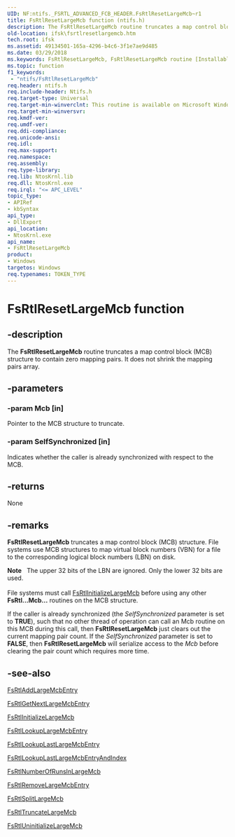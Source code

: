 ```yaml
---
UID: NF:ntifs._FSRTL_ADVANCED_FCB_HEADER.FsRtlResetLargeMcb~r1
title: FsRtlResetLargeMcb function (ntifs.h)
description: The FsRtlResetLargeMcb routine truncates a map control block (MCB) structure to contain zero mapping pairs. It does not shrink the mapping pairs array.
old-location: ifsk\fsrtlresetlargemcb.htm
tech.root: ifsk
ms.assetid: 49134501-165a-4296-b4c6-3f1e7ae9d485
ms.date: 03/29/2018
ms.keywords: FsRtlResetLargeMcb, FsRtlResetLargeMcb routine [Installable File System Drivers], fsrtlref_947ccacb-eef2-44d8-9b73-1b8aa930cd03.xml, ifsk.fsrtlresetlargemcb, ntifs/FsRtlResetLargeMcb
ms.topic: function
f1_keywords:
 - "ntifs/FsRtlResetLargeMcb"
req.header: ntifs.h
req.include-header: Ntifs.h
req.target-type: Universal
req.target-min-winverclnt: This routine is available on Microsoft Windows XP and later.
req.target-min-winversvr:
req.kmdf-ver:
req.umdf-ver:
req.ddi-compliance:
req.unicode-ansi:
req.idl:
req.max-support:
req.namespace:
req.assembly:
req.type-library:
req.lib: NtosKrnl.lib
req.dll: NtosKrnl.exe
req.irql: "<= APC_LEVEL"
topic_type:
- APIRef
- kbSyntax
api_type:
- DllExport
api_location:
- NtosKrnl.exe
api_name:
- FsRtlResetLargeMcb
product:
- Windows
targetos: Windows
req.typenames: TOKEN_TYPE
---
```


# FsRtlResetLargeMcb function


## -description


The <b>FsRtlResetLargeMcb</b> routine truncates a map control block (MCB) structure to contain zero mapping pairs. It does not shrink the mapping pairs array.


## -parameters




### -param Mcb [in]

Pointer to the MCB structure to truncate.


### -param SelfSynchronized [in]

Indicates whether the caller is already synchronized with respect to the MCB.


## -returns



None




## -remarks



<b>FsRtlResetLargeMcb</b> truncates a map control block (MCB) structure. File systems use MCB structures to map virtual block numbers (VBN) for a file to the corresponding logical block numbers (LBN) on disk.

<div class="alert"><b>Note</b>    The upper 32 bits of the LBN are ignored. Only the lower 32 bits are used. </div>
<div> </div>
File systems must call <a href="https://docs.microsoft.com/windows-hardware/drivers/ddi/content/ntifs/nf-ntifs-_fsrtl_advanced_fcb_header-fsrtlinitializelargemcb">FsRtlInitializeLargeMcb</a> before using any other <b>FsRtl...Mcb...</b> routines on the MCB structure.

If the caller is already synchronized (the <i>SelfSynchronized</i> parameter is set to <b>TRUE</b>), such that no other thread of operation can call an Mcb routine on this MCB during this call, then <b>FsRtlResetLargeMcb</b> just clears out the current mapping pair count. If the <i>SelfSynchronized</i> parameter is set to <b>FALSE</b>, then <b>FsRtlResetLargeMcb</b> will serialize access to the <i>Mcb</i> before clearing the pair count which requires more time.




## -see-also




<a href="https://docs.microsoft.com/windows-hardware/drivers/ddi/content/ntifs/nf-ntifs-_fsrtl_advanced_fcb_header-fsrtladdlargemcbentry">FsRtlAddLargeMcbEntry</a>



<a href="https://docs.microsoft.com/windows-hardware/drivers/ddi/content/ntifs/nf-ntifs-_fsrtl_advanced_fcb_header-fsrtlgetnextlargemcbentry">FsRtlGetNextLargeMcbEntry</a>



<a href="https://docs.microsoft.com/windows-hardware/drivers/ddi/content/ntifs/nf-ntifs-_fsrtl_advanced_fcb_header-fsrtlinitializelargemcb">FsRtlInitializeLargeMcb</a>



<a href="https://docs.microsoft.com/windows-hardware/drivers/ddi/content/ntifs/nf-ntifs-_fsrtl_advanced_fcb_header-fsrtllookuplargemcbentry">FsRtlLookupLargeMcbEntry</a>



<a href="https://docs.microsoft.com/windows-hardware/drivers/ddi/content/ntifs/nf-ntifs-_fsrtl_advanced_fcb_header-fsrtllookuplastlargemcbentry">FsRtlLookupLastLargeMcbEntry</a>



<a href="https://docs.microsoft.com/windows-hardware/drivers/ddi/content/ntifs/nf-ntifs-_fsrtl_advanced_fcb_header-fsrtllookuplastlargemcbentryandindex">FsRtlLookupLastLargeMcbEntryAndIndex</a>



<a href="https://docs.microsoft.com/windows-hardware/drivers/ddi/content/ntifs/nf-ntifs-_fsrtl_advanced_fcb_header-fsrtlnumberofrunsinlargemcb">FsRtlNumberOfRunsInLargeMcb</a>



<a href="https://docs.microsoft.com/windows-hardware/drivers/ddi/content/ntifs/nf-ntifs-_fsrtl_advanced_fcb_header-fsrtlremovelargemcbentry">FsRtlRemoveLargeMcbEntry</a>



<a href="https://docs.microsoft.com/windows-hardware/drivers/ddi/content/ntifs/nf-ntifs-_fsrtl_advanced_fcb_header-fsrtlsplitlargemcb">FsRtlSplitLargeMcb</a>



<a href="https://docs.microsoft.com/windows-hardware/drivers/ddi/content/ntifs/nf-ntifs-_fsrtl_advanced_fcb_header-fsrtltruncatelargemcb">FsRtlTruncateLargeMcb</a>



<a href="https://docs.microsoft.com/windows-hardware/drivers/ddi/content/ntifs/nf-ntifs-_fsrtl_advanced_fcb_header-fsrtluninitializelargemcb">FsRtlUninitializeLargeMcb</a>
 

 

